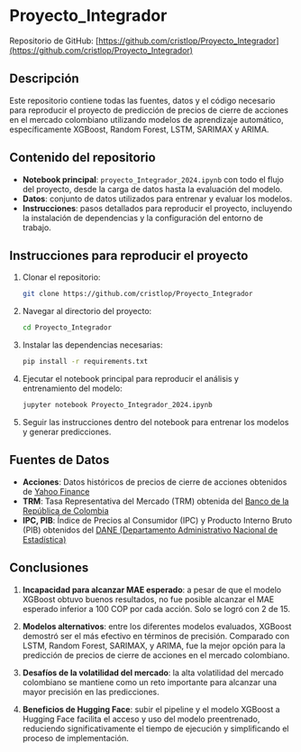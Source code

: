 # Proyecto_Integrador

Repositorio de GitHub: [https://github.com/cristlop/Proyecto_Integrador](https://github.com/cristlop/Proyecto_Integrador)

## Descripción
Este repositorio contiene todas las fuentes, datos y el código necesario para reproducir el proyecto de predicción de precios de cierre de acciones en el mercado colombiano utilizando modelos de aprendizaje automático, específicamente XGBoost, Random Forest, LSTM, SARIMAX y ARIMA.

## Contenido del repositorio
- **Notebook principal**: `proyecto_Integrador_2024.ipynb` con todo el flujo del proyecto, desde la carga de datos hasta la evaluación del modelo.
- **Datos**: conjunto de datos utilizados para entrenar y evaluar los modelos.
- **Instrucciones**: pasos detallados para reproducir el proyecto, incluyendo la instalación de dependencias y la configuración del entorno de trabajo.

## Instrucciones para reproducir el proyecto
1. Clonar el repositorio:
    ```bash
    git clone https://github.com/cristlop/Proyecto_Integrador
    ```

2. Navegar al directorio del proyecto:
    ```bash
    cd Proyecto_Integrador
    ```

3. Instalar las dependencias necesarias:
    ```bash
    pip install -r requirements.txt
    ```

4. Ejecutar el notebook principal para reproducir el análisis y entrenamiento del modelo:
    ```bash
    jupyter notebook Proyecto_Integrador_2024.ipynb
    ```

5. Seguir las instrucciones dentro del notebook para entrenar los modelos y generar predicciones.

## Fuentes de Datos
- **Acciones**: Datos históricos de precios de cierre de acciones obtenidos de [Yahoo Finance](https://finance.yahoo.com)
- **TRM**: Tasa Representativa del Mercado (TRM) obtenida del [Banco de la República de Colombia](https://www.banrep.gov.co/es/estadisticas/trm)
- **IPC, PIB**: Índice de Precios al Consumidor (IPC) y Producto Interno Bruto (PIB) obtenidos del [DANE (Departamento Administrativo Nacional de Estadística)](https://www.dane.gov.co)

## Conclusiones
1. **Incapacidad para alcanzar MAE esperado**: a pesar de que el modelo XGBoost obtuvo buenos resultados, no fue posible alcanzar el MAE esperado inferior a 100 COP por cada acción. Solo se logró con 2 de 15.

2. **Modelos alternativos**: entre los diferentes modelos evaluados, XGBoost demostró ser el más efectivo en términos de precisión. Comparado con LSTM, Random Forest, SARIMAX, y ARIMA, fue la mejor opción para la predicción de precios de cierre de acciones en el mercado colombiano.

3. **Desafíos de la volatilidad del mercado**: la alta volatilidad del mercado colombiano se mantiene como un reto importante para alcanzar una mayor precisión en las predicciones.

4. **Beneficios de Hugging Face**: subir el pipeline y el modelo XGBoost a Hugging Face facilita el acceso y uso del modelo preentrenado, reduciendo significativamente el tiempo de ejecución y simplificando el proceso de implementación.
